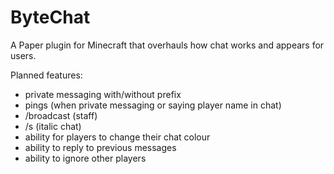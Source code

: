# ByteChat
A Paper plugin for Minecraft that overhauls how chat works and appears for users.

Planned features:
- private messaging with/without prefix
- pings (when private messaging or saying player name in chat)
- /broadcast (staff)
- /s (italic chat)
- ability for players to change their chat colour
- ability to reply to previous messages
- ability to ignore other players
